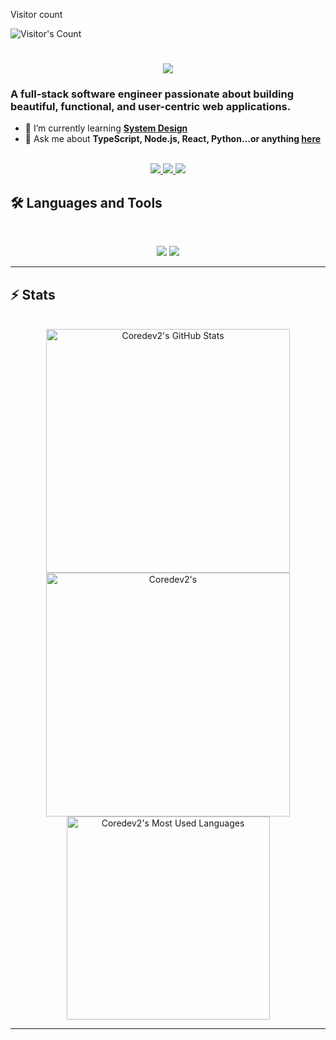   <p>Visitor count</p>
  <img src="https://profile-counter.glitch.me/coredev2/count.svg" alt="Visitor's Count" />
</div>

<h1 align="center">
    <img src="https://readme-typing-svg.herokuapp.com/?font=Inter&size=48&center=true&vCenter=true&width=500&height=70&color=4493F8&duration=4000&lines=Hi+There!+👋;+I'm+Abdullah+Elshmoty;" />
</h1>

### A full-stack software engineer passionate about building beautiful, functional, and user-centric web applications.

- 🌱 I’m currently learning **[System Design](https://blog.bytebytego.com/p/free-system-design-pdf-158-pages)**
- 💬 Ask me about **TypeScript, Node.js, React, Python...or anything [here](https://github.com/coredev2/coredev2/issues)**

<br>

<div align="center">
  <a href="abdullahelshmoty@gmail.com">
    <img src="https://img.shields.io/badge/Gmail-333333?style=for-the-badge&logo=gmail&logoColor=red" />
  </a>
  <a href="https://linkedin.com/in/abdullah-elshmoty" target="_blank">
    <img src="https://img.shields.io/badge/LinkedIn-0077B5?style=for-the-badge&logo=linkedin&logoColor=white" target="_blank" />
  </a>
  <a href="https://leetcode.com/u/scoredevil/" target="_blank">
    <img src="https://img.shields.io/badge/LeetCode-000000?style=for-the-badge&logo=LeetCode&logoColor=" target="_blank" />
  </a>
  
</div>

## 🛠️ Languages and Tools

<br>

<p align="center">
  <img src="https://skillicons.dev/icons?i=ts,python,nodejs,react,nextjs,mongodb,postgres,prisma" />
  <img src="https://skillicons.dev/icons?i=html,css,pugjs,tailwind,js,redux,aws,git,postman,figma" />
</p>

<hr>

## ⚡️ Stats

<br>

<div align=center>
  <img width=390 src="https://github-readme-stats.vercel.app/api?username=coredev2&theme=transparent&count_private=true&show_icons=true&rank_icon=github&locale=en" alt="Coredev2's GitHub Stats" />
  <img width=390 src="https://github-readme-streak-stats.herokuapp.com/?user=coredev2&theme=transparent&count_private=true&border_radius=10&locale=en" alt="Coredev2's" />
  <img width=325 src="https://github-readme-stats.vercel.app/api/top-langs?username=coredev2&theme=transparent&layout=donut&hide=css&langs_count=8&border_radius=10&show_icons=true&locale=en" alt="Coredev2's Most Used Languages" />
</div>

<hr>
